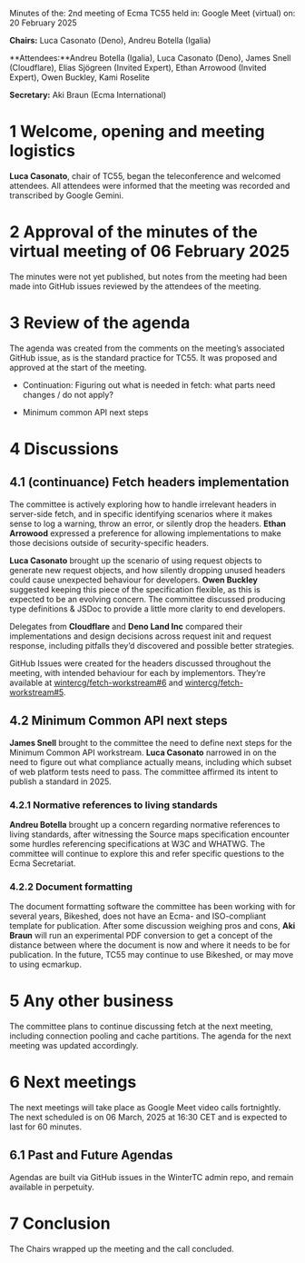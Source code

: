 Minutes of the: 2nd meeting of Ecma TC55
held in: Google Meet (virtual)
on: 20 February 2025

**Chairs:** Luca Casonato (Deno), Andreu Botella (Igalia)

**Attendees:**Andreu Botella (Igalia), Luca Casonato (Deno), James Snell (Cloudflare), Elias Sjögreen (Invited Expert), Ethan Arrowood (Invited Expert), Owen Buckley, Kami Roselite

**Secretary:**  Aki Braun (Ecma International)

# 1 Welcome, opening and meeting logistics

**Luca Casonato**, chair of TC55, began the teleconference and welcomed attendees. All attendees were informed that the meeting was recorded and transcribed by Google Gemini.

# 2 Approval of the minutes of the virtual meeting of 06 February 2025

The minutes were not yet published, but notes from the meeting had been made into GitHub issues reviewed by the attendees of the meeting.

# 3 Review of the agenda

The agenda was created from the comments on the meeting’s associated GitHub issue, as is the standard practice for TC55. It was proposed and approved at the start of the meeting.

- Continuation: Figuring out what is needed in fetch: what parts need changes / do not apply?

- Minimum common API next steps

# 4 Discussions

## 4.1 (continuance) Fetch headers implementation

The committee is actively exploring how to handle irrelevant headers in server-side fetch, and in specific identifying scenarios where it makes sense to log a warning, throw an error, or silently drop the headers. **Ethan Arrowood** expressed a preference for allowing implementations to make those decisions outside of security-specific headers.

**Luca Casonato** brought up the scenario of using request objects to generate new request objects, and how silently dropping unused headers could cause unexpected behaviour for developers. **Owen Buckley** suggested keeping this piece of the specification flexible, as this is expected to be an evolving concern. The committee discussed producing type definitions & JSDoc to provide a little more clarity to end developers.

Delegates from **Cloudflare** and **Deno Land Inc** compared their implementations and design decisions across request init and request response, including pitfalls they’d discovered and possible better strategies.

GitHub Issues were created for the headers discussed throughout the meeting, with intended behaviour for each by implementors. They’re available at [wintercg/fetch-workstream#6](https://github.com/wintercg/fetch-workstream/issues/6) and [wintercg/fetch-workstream#5](https://github.com/wintercg/fetch-workstream/issues/5).

## 4.2 Minimum Common API next steps

**James Snell** brought to the committee the need to define next steps for the Minimum Common API workstream. **Luca Casonato** narrowed in on the need to figure out what compliance actually means, including which subset of web platform tests need to pass. The committee affirmed its intent to publish a standard in 2025.

### 4.2.1 Normative references to living standards

**Andreu Botella** brought up a concern regarding normative references to living standards, after witnessing the Source maps specification encounter some hurdles referencing specifications at W3C and WHATWG. The committee will continue to explore this and refer specific questions to the Ecma Secretariat.

### 4.2.2 Document formatting

The document formatting software the committee has been working with for several years, Bikeshed, does not have an Ecma- and ISO-compliant template for publication. After some discussion weighing pros and cons, **Aki Braun** will run an experimental PDF conversion to get a concept of the distance between where the document is now and where it needs to be for publication. In the future, TC55 may continue to use Bikeshed, or may move to using ecmarkup.

# 5 Any other business

The committee plans to continue discussing fetch at the next meeting, including connection pooling and cache partitions. The agenda for the next meeting was updated accordingly.

# 6 Next meetings

The next meetings will take place as Google Meet video calls fortnightly. The next scheduled is on 06 March, 2025 at 16:30 CET and is expected to last for 60 minutes.

## 6.1 Past and Future Agendas

Agendas are built via GitHub issues in the WinterTC admin repo, and remain available in perpetuity.

# 7 Conclusion

The Chairs wrapped up the meeting and the call concluded.